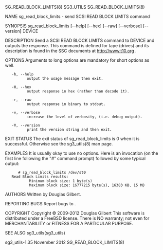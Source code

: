 SG_READ_BLOCK_LIMITS(8)                                                                           SG3_UTILS                                                                           SG_READ_BLOCK_LIMITS(8)



NAME
       sg_read_block_limits - send SCSI READ BLOCK LIMITS command

SYNOPSIS
       sg_read_block_limits [--help] [--hex] [--raw] [--verbose] [--version] DEVICE

DESCRIPTION
       Send a SCSI READ BLOCK LIMITS command to DEVICE and outputs the response. This command is defined for tape (drives) and its description is found in the SSC documents at http://www.t10.org .

OPTIONS
       Arguments to long options are mandatory for short options as well.

       -h, --help
              output the usage message then exit.

       -H, --hex
              output response in hex (rather than decode it).

       -r, --raw
              output response in binary to stdout.

       -v, --verbose
              increase the level of verbosity, (i.e. debug output).

       -V, --version
              print the version string and then exit.

EXIT STATUS
       The exit status of sg_read_block_limits is 0 when it is successful. Otherwise see the sg3_utils(8) man page.

EXAMPLES
       It is usually okay to use no options. Here is an invocation (on the first line following the "#" command prompt) followed by some typical output:

          # sg_read_block_limits /dev/st0
       Read Block Limits results:
               Minimum block size: 1 byte(s)
               Maximum block size: 16777215 byte(s), 16383 KB, 15 MB

AUTHORS
       Written by Douglas Gilbert.

REPORTING BUGS
       Report bugs to <dgilbert at interlog dot com>.

COPYRIGHT
       Copyright © 2009-2012 Douglas Gilbert
       This software is distributed under a FreeBSD license. There is NO warranty; not even for MERCHANTABILITY or FITNESS FOR A PARTICULAR PURPOSE.

SEE ALSO
       sg3_utils(sg3_utils)



sg3_utils-1.35                                                                                  November 2012                                                                         SG_READ_BLOCK_LIMITS(8)
